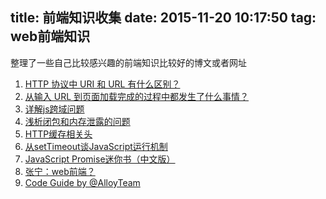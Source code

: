 title: 前端知识收集
date: 2015-11-20 10:17:50
tag: web前端知识
---

整理了一些自己比较感兴趣的前端知识比较好的博文或者网址
<!--more-->
1. [HTTP 协议中 URI 和 URL 有什么区别？](http://www.zhihu.com/question/21950864)
2. [从输入 URL 到页面加载完成的过程中都发生了什么事情？](http://fex.baidu.com/blog/2014/05/what-happen/)
3. [详解js跨域问题](http://segmentfault.com/a/1190000000718840)
4. [浅析闭包和内存泄露的问题](http://www.cnblogs.com/yakun/p/3932026.html)
5. [HTTP缓存相关头](http://www.cnblogs.com/yjf512/p/3244882.html)
6. [从setTimeout谈JavaScript运行机制](http://web.jobbole.com/82631/)
7. [JavaScript Promise迷你书（中文版）](http://liubin.github.io/promises-book/#introduction)
8. [张宁：web前端？](http://dudu.zhihu.com/story/7117186?from=timeline&isappinstalled=0) 
9. [Code Guide by @AlloyTeam](http://alloyteam.github.io/CodeGuide/)